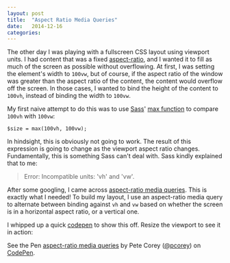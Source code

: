 ```yaml
---
layout: post
title:  "Aspect Ratio Media Queries"
date:   2014-12-16
categories:
---
```


The other day I was playing with a fullscreen CSS layout using viewport units. I had content that was a fixed [aspect-ratio](http://en.wikipedia.org/wiki/Aspect_ratio_%28image%29), and I wanted it to fill as much of the screen as possible without overflowing. At first, I was setting the element's width to <code class="language-*">100vw</code>, but of course, if the aspect ratio of the window was greater than the aspect ratio of the content, the content would overflow off the screen. In those cases, I wanted to bind the height of the content to <code class="language-*">100vh</code>, instead of binding the width to <code class="language-*">100vw</code>.

My first naive attempt to do this was to use [Sass](http://sass-lang.com/)' [max function](http://sass-lang.com/documentation/Sass/Script/Functions.html#max-instance_method) to compare <code class="language-*">100vh</code> with <code class="language-*">100vw</code>:

<pre><code class="language-javascript">$size = max(100vh, 100vw);
</code></pre>

In hindsight, this is obviously not going to work. The result of this expression is going to change as the viewport aspect ratio changes. Fundamentally, this is something Sass can't deal with. Sass kindly explained that to me:

> Error: Incompatible units: 'vh' and 'vw'.

After some googling, I came across [aspect-ratio media queries](https://developer.mozilla.org/en-US/docs/Web/Guide/CSS/Media_queries#aspect-ratio). This is exactly what I needed! To build my layout, I use an aspect-ratio media query to alternate between binding against <code class="language-*">vh</code> and <code class="language-*">vw</code> based on whether the screen is in a horizontal aspect ratio, or a vertical one.

I whipped up a quick [codepen](http://codepen.io/pcorey/pen/wBGLBv) to show this off. Resize the viewport to see it in action:

<p data-height="500" data-theme-id="0" data-slug-hash="wBGLBv" data-default-tab="result" data-user="pcorey" class='codepen'>See the Pen <a href='http://codepen.io/pcorey/pen/wBGLBv/'>aspect-ratio media queries</a> by Pete Corey (<a href='http://codepen.io/pcorey'>@pcorey</a>) on <a href='http://codepen.io'>CodePen</a>.</p>
<script async src="//assets.codepen.io/assets/embed/ei.js"></script>